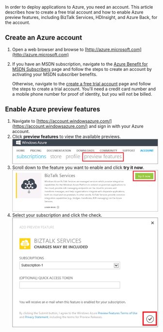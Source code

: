 In order to deploy applications to Azure, you need an account. This article describes how to create a free trial account and how to enable Azure preview features, including BizTalk Services, HDInsight, and Azure Back, for the account.

## Create an Azure account
1. Open a web browser and browse to [http://azure.microsoft.com](http://azure.microsoft.com)
2. If you have an MSDN subscription, navigate to the [Azure Benefit for MSDN Subscribers](https://azure.microsoft.com/pricing/member-offers/msdn-benefits-details/) page and follow the steps to create an account by activating your MSDN subscriber benefits.

   Otherwise, navigate to the [create a free trial account](https://azure.microsoft.com/pricing/free-trial/) page and follow the steps to create a trial account. You'll need a credit card number and a mobile phone number for proof of identity, but you will not be billed.


## Enable Azure preview features
1. Navigate to [https://account.windowsazure.com/](https://account.windowsazure.com/) and sign in with your Azure account.
2. Click **preview features** to view the available previews.<br />
![open preview features tab][1]
3. Scroll down to the feature you want to enable and click **try it now**.<br />
![select a preview feature][2]
4. Select your subscription and click the check.<br />
![select subscription][3]

[1]: ./media/create-an-azure-account/antares-iaas-preview-01.png
[2]: ./media/create-an-azure-account/antares-iaas-preview-05.png
[3]: ./media/create-an-azure-account/antares-iaas-preview-06.png
